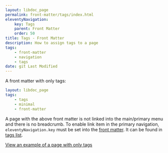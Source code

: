 ```yaml
---
layout: libdoc_page
permalink: front-matter/tags/index.html
eleventyNavigation:
    key: Tags
    parent: Front Matter
    order: 50
title: Tags - Front Matter
description: How to assign tags to a page
tags:
    - front-matter
    - navigation
    - tags
date: git Last Modified
---
```

A front matter with only tags:

```yaml
layout: libdoc_page
tags:
    - tags
    - minimal
    - front-matter
```

A page with the above front matter is not linked into the main/primary menu and there is no breadcrumb. To enable link item in the primary navigation, `eleventyNavigation.key` must be set into the [front matter](/content/front-matter/index.md). It can be found in [tags list](/tags/).

[View an example of a page with only tags](/content/front-matter/examples/tags/)

